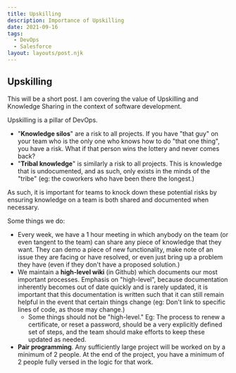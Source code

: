 ```yaml
---
title: Upskilling
description: Importance of Upskilling
date: 2021-09-16
tags:
  - DevOps
  - Salesforce
layout: layouts/post.njk
---
```

## Upskilling
This will be a short post. I am covering the value of Upskilling and Knowledge Sharing in the context of software development.

Upskilling is a pillar of DevOps. 
- "**Knowledge silos**" are a risk to all projects. If you have "that guy" on your team who is the only one who knows how to do "that one thing", you have a risk. What if that person wins the lottery and never comes back?
- "**Tribal knowledge**" is similarly a risk to all projects. This is knowledge that is undocumented, and as such, only exists in the minds of the "tribe" (eg: the coworkers who have been there the longest.) 

As such, it is important for teams to knock down these potential risks by ensuring knowledge on a team is both shared and documented when necessary.

Some things we do:
- Every week, we have a 1 hour meeting in which anybody on the team (or even tangent to the team) can share any piece of knowledge that they want. They can demo a piece of new functionality, make note of an issue they are facing or have resolved, or even just bring up a problem they have (even if they don't have a proposed solution.)
- We maintain a **high-level wiki** (in Github) which documents our most important processes. Emphasis on "high-level", because documentation inherently becomes out of date quickly and is rarely updated, it is important that this documentation is written such that it can still remain helpful in the event that certain things change (eg: Don't link to specific lines of code, as those may change.)
  - Some things should not be "high-level." Eg: The process to renew a certificate, or reset a password, should be a very explicitly defined set of steps, and the team should make efforts to keep these updated as needed.
- **Pair programming**. Any sufficiently large project will be worked on by a minimum of 2 people. At the end of the project, you have a minimum of 2 people fully versed in the logic for that work. 
